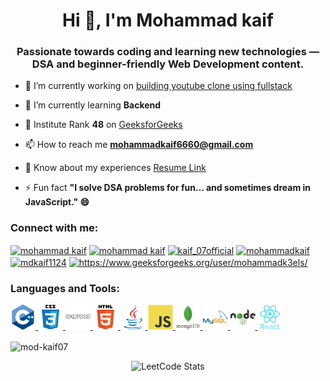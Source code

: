 <h1 align="center">Hi 👋, I'm Mohammad kaif</h1>
<h3 align="center">Passionate towards coding and learning new technologies — DSA and beginner-friendly Web Development content.</h3>

- 🔭 I’m currently working on [building youtube clone using fullstack](https://github.com/mod-kaif07/Advance_backend_learnig-with-project.git)

- 🌱 I’m currently learning **Backend**

- 🏅 Institute Rank **48** on [GeeksforGeeks](https://auth.geeksforgeeks.org/user/mohammadk3els/)

- 📫 How to reach me **mohammadkaif6660@gmail.com**

- 📄 Know about my experiences [Resume Link](https://drive.google.com/file/d/1_GpX8qLr1JnNSa_tKbZlUeSyKex0lUub/view?usp=drive_link)

- ⚡ Fun fact **"I solve DSA problems for fun... and sometimes dream in JavaScript." 😄**

<h3 align="left">Connect with me:</h3>
<p align="left">
<a href="https://linkedin.com/in/mohammad kaif" target="blank"><img align="center" src="https://raw.githubusercontent.com/rahuldkjain/github-profile-readme-generator/master/src/images/icons/Social/linked-in-alt.svg" alt="mohammad kaif" height="30" width="40" /></a>
<a href="https://fb.com/mohammad kaif" target="blank"><img align="center" src="https://raw.githubusercontent.com/rahuldkjain/github-profile-readme-generator/master/src/images/icons/Social/facebook.svg" alt="mohammad kaif" height="30" width="40" /></a>
<a href="https://instagram.com/kaif_07official" target="blank"><img align="center" src="https://raw.githubusercontent.com/rahuldkjain/github-profile-readme-generator/master/src/images/icons/Social/instagram.svg" alt="kaif_07official" height="30" width="40" /></a>
<a href="https://www.codechef.com/users/mohammadkaif" target="blank"><img align="center" src="https://cdn.jsdelivr.net/npm/simple-icons@3.1.0/icons/codechef.svg" alt="mohammadkaif" height="30" width="40" /></a>
<a href="https://www.leetcode.com/mdkaif1124" target="blank"><img align="center" src="https://raw.githubusercontent.com/rahuldkjain/github-profile-readme-generator/master/src/images/icons/Social/leet-code.svg" alt="mdkaif1124" height="30" width="40" /></a>
<a href="https://auth.geeksforgeeks.org/user/https://www.geeksforgeeks.org/user/mohammadk3els/" target="blank"><img align="center" src="https://raw.githubusercontent.com/rahuldkjain/github-profile-readme-generator/master/src/images/icons/Social/geeks-for-geeks.svg" alt="https://www.geeksforgeeks.org/user/mohammadk3els/" height="30" width="40" /></a>
</p>

<h3 align="left">Languages and Tools:</h3>
<p align="left"> <a href="https://www.w3schools.com/cpp/" target="_blank" rel="noreferrer"> <img src="https://raw.githubusercontent.com/devicons/devicon/master/icons/cplusplus/cplusplus-original.svg" alt="cplusplus" width="40" height="40"/> </a> <a href="https://www.w3schools.com/css/" target="_blank" rel="noreferrer"> <img src="https://raw.githubusercontent.com/devicons/devicon/master/icons/css3/css3-original-wordmark.svg" alt="css3" width="40" height="40"/> </a> <a href="https://expressjs.com" target="_blank" rel="noreferrer"> <img src="https://raw.githubusercontent.com/devicons/devicon/master/icons/express/express-original-wordmark.svg" alt="express" width="40" height="40"/> </a> <a href="https://www.w3.org/html/" target="_blank" rel="noreferrer"> <img src="https://raw.githubusercontent.com/devicons/devicon/master/icons/html5/html5-original-wordmark.svg" alt="html5" width="40" height="40"/> </a> <a href="https://www.java.com" target="_blank" rel="noreferrer"> <img src="https://raw.githubusercontent.com/devicons/devicon/master/icons/java/java-original.svg" alt="java" width="40" height="40"/> </a> <a href="https://developer.mozilla.org/en-US/docs/Web/JavaScript" target="_blank" rel="noreferrer"> <img src="https://raw.githubusercontent.com/devicons/devicon/master/icons/javascript/javascript-original.svg" alt="javascript" width="40" height="40"/> </a> <a href="https://www.mongodb.com/" target="_blank" rel="noreferrer"> <img src="https://raw.githubusercontent.com/devicons/devicon/master/icons/mongodb/mongodb-original-wordmark.svg" alt="mongodb" width="40" height="40"/> </a> <a href="https://www.mysql.com/" target="_blank" rel="noreferrer"> <img src="https://raw.githubusercontent.com/devicons/devicon/master/icons/mysql/mysql-original-wordmark.svg" alt="mysql" width="40" height="40"/> </a> <a href="https://nodejs.org" target="_blank" rel="noreferrer"> <img src="https://raw.githubusercontent.com/devicons/devicon/master/icons/nodejs/nodejs-original-wordmark.svg" alt="nodejs" width="40" height="40"/> </a> <a href="https://reactjs.org/" target="_blank" rel="noreferrer"> <img src="https://raw.githubusercontent.com/devicons/devicon/master/icons/react/react-original-wordmark.svg" alt="react" width="40" height="40"/> </a> </p>

<p><img align="center" src="https://github-readme-streak-stats.herokuapp.com/?user=mod-kaif07&" alt="mod-kaif07" /></p>
<p align="center">
<img src="https://leetcard.jacoblin.cool/mdkaif1124?theme=light&font=Baloo+Bhai&ext=contest" alt="LeetCode Stats" />
</p>
